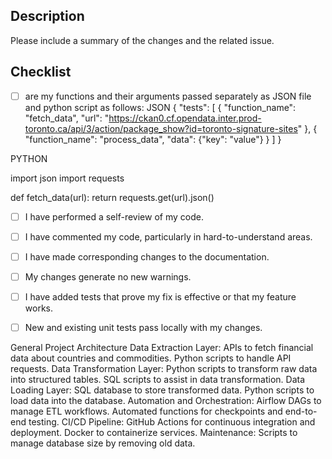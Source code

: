 ## Description
Please include a summary of the changes and the related issue. 

## Checklist
- [ ]  are my functions and their arguments passed separately as JSON file and python script as follows:
JSON
{
    "tests": [
        {
            "function_name": "fetch_data",
            "url": "https://ckan0.cf.opendata.inter.prod-toronto.ca/api/3/action/package_show?id=toronto-signature-sites"
        },
        {
            "function_name": "process_data",
            "data": {"key": "value"}
        }
    ]
}


PYTHON

import json
import requests

def fetch_data(url):
    return requests.get(url).json()


- [ ] I have performed a self-review of my code.
- [ ] I have commented my code, particularly in hard-to-understand areas.
- [ ] I have made corresponding changes to the documentation.
- [ ] My changes generate no new warnings.
- [ ] I have added tests that prove my fix is effective or that my feature works.
- [ ] New and existing unit tests pass locally with my changes.


General Project Architecture
Data Extraction Layer:
   APIs to fetch financial data about countries and commodities.
   Python scripts to handle API requests.
Data Transformation Layer:
   Python scripts to transform raw data into structured tables.
   SQL scripts to assist in data transformation.
Data Loading Layer:
   SQL database to store transformed data.
   Python scripts to load data into the database.
Automation and Orchestration:
   Airflow DAGs to manage ETL workflows.
   Automated functions for checkpoints and end-to-end testing.
CI/CD Pipeline:
  GitHub Actions for continuous integration and deployment.
  Docker to containerize services.
Maintenance:
  Scripts to manage database size by removing old data.
